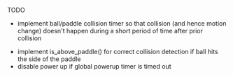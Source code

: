 TODO

- implement ball/paddle collision timer so that collision (and hence motion change) doesn't happen during a short period of time
    after prior collision
+ implement is_above_paddle() for correct collision detection if ball hits the side of the paddle
+ disable power up if global powerup timer is timed out
